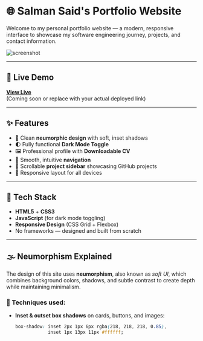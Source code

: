 # 🌐 Salman Said's Portfolio Website

Welcome to my personal portfolio website — a modern, responsive interface to showcase my software engineering journey, projects, and contact information.

![screenshot](assets/screenshot.jpg) <!-- Replace with an actual screenshot if available -->

---

## 🎨 Live Demo

**[View Live](https://your-deployment-url.com)**  
(Coming soon or replace with your actual deployed link)

---

## ✨ Features

- 🌟 Clean **neumorphic design** with soft, inset shadows
- 🌓 Fully functional **Dark Mode Toggle**
- 🖼️ Professional profile with **Downloadable CV**
- 🧭 Smooth, intuitive **navigation**
- 📜 Scrollable **project sidebar** showcasing GitHub projects
- 📱 Responsive layout for all devices

---

## 🧪 Tech Stack

- **HTML5** + **CSS3**
- **JavaScript** (for dark mode toggling)
- **Responsive Design** (CSS Grid + Flexbox)
- No frameworks — designed and built from scratch

---

## 🌫️ Neumorphism Explained

The design of this site uses **neumorphism**, also known as *soft UI*, which combines background colors, shadows, and subtle contrast to create depth while maintaining minimalism.

### 🔧 Techniques used:
- **Inset & outset box shadows** on cards, buttons, and images:
  ```css
  box-shadow: inset 2px 1px 6px rgba(218, 218, 218, 0.85),
              inset 1px 13px 11px #ffffff;
